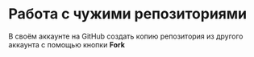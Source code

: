 # **Работа с чужими репозиториями**

В своём аккаунте на GitHub создать копию репозитория из другого аккаунта с помощью кнопки **Fork**